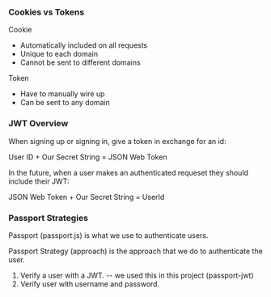 ### Cookies vs Tokens

Cookie 

- Automatically included on all requests
- Unique to each domain
- Cannot be sent to different domains


Token

- Have to manually wire up
- Can be sent to any domain


### JWT Overview

When signing up or signing in, give a token in exchange for an id:

User ID + Our Secret String = JSON Web Token

In the future, when a user makes an authenticated requeset they should include their JWT:

JSON Web Token + Our Secret String = UserId


### Passport Strategies

Passport (passport.js) is what we use to authenticate users.

Passport Strategy (approach) is the approach that we do to authenticate the user.

1. Verify a user with a JWT. -- we used this in this project (passport-jwt)
2. Verify user with username and password.